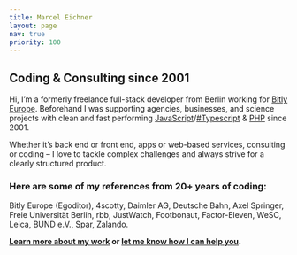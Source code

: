 ```yaml
---
title: Marcel Eichner
layout: page
nav: true
priority: 100
---
```

## Coding & Consulting since 2001

Hi, I’m a formerly freelance full-stack developer from Berlin working for [Bitly](https://bitly.com) [Europe](https://www.qr-code-generator.com). Beforehand I was supporting agencies, businesses, and science projects with clean and fast performing [JavaScript](project/#JavaScript)/[#Typescript](https://www.typescriptlang.org) & [PHP](project/#PHP) since 2001.

Whether it’s back end or front end, apps or web-based services, consulting or coding – I love to tackle complex challenges and always strive for a clearly structured product. 

### Here are some of my references from 20+ years of coding:

Bitly Europe (Egoditor), 4scotty, Daimler AG, Deutsche Bahn, Axel Springer, Freie Universität Berlin, rbb, JustWatch, Footbonaut, Factor-Eleven, WeSC, Leica, BUND e.V., Spar, Zalando.

**[Learn more about my work](about) or [let me know how I can help you](./contact).**
